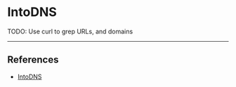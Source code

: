 # IntoDNS

TODO: Use curl to grep URLs, and domains

---
## References

- [IntoDNS](https://intodns.com)